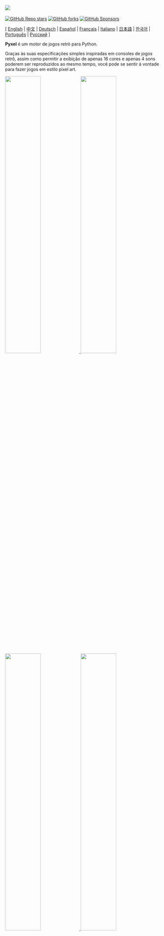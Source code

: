 # <img src="images/pyxel_logo_152x64.png">

[![GitHub Repo stars](https://img.shields.io/github/stars/kitao/pyxel?style=social)](https://github.com/kitao/pyxel)
[![GitHub forks](https://img.shields.io/github/forks/kitao/pyxel?style=social)](https://github.com/kitao/pyxel)
[![GitHub Sponsors](https://img.shields.io/github/sponsors/kitao?label=Sponsor%20me&logo=github%20sponsors&style=social)](https://github.com/sponsors/kitao)

[ [English](../README.md) | [中文](README.cn.md) | [Deutsch](README.de.md) | [Español](README.es.md) | [Français](README.fr.md) | [Italiano](README.it.md) | [日本語](README.ja.md) | [한국어](README.ko.md) | [Português](README.pt.md) | [Русский](README.ru.md) ]

**Pyxel** é um motor de jogos retrô para Python.

Graças às suas especificações simples inspiradas em consoles de jogos retrô, assim como permitir a exibição de apenas 16 cores e apenas 4 sons poderem ser reproduzidos ao mesmo tempo, você pode se sentir à vontade para fazer jogos em estilo pixel art.

<a href="../pyxel/examples/01_hello_pyxel.py" target="_blank">
<img src="images/01_hello_pyxel.gif" width="48%">
</a>

<a href="../pyxel/examples/02_jump_game.py" target="_blank">
<img src="images/02_jump_game.gif" width="48%">
</a>

<a href="../pyxel/examples/03_draw_api.py" target="_blank">
<img src="images/03_draw_api.gif" width="48%">
</a>

<a href="../pyxel/examples/04_sound_api.py" target="_blank">
<img src="images/04_sound_api.gif" width="48%">
</a>

<a href="images/image_tilemap_editor.gif" target="_blank">
<img src="images/image_tilemap_editor.gif" width="48%">
</a>

<a href="images/sound_music_editor.gif" target="_blank">
<img src="images/sound_music_editor.gif" width="48%">
</a>

As especificações do Pyxel fazem referência aos incríveis [PICO-8](https://www.lexaloffle.com/pico-8.php) e [TIC-80](https://tic.computer/).

Pyxel é open source e livre para utilização. Vamos começar fazendo um jogo retrô com Pyxel!

## Especificações

- Roda em Windows, Mac e Linux
- Programação com Python
- Paleta de 16 cores
- 3 bancos de imagens de tamanho 256x256
- 8 tilemaps de tamanho 256x256
- 4 canais com 64 sons definíveis
- 8 músicas que podem combinar sons arbitrários
- Entradas de teclado, mouse e joystick
- Editor de imagem e som

### Paleta de cores

<img src="images/05_color_palette.png">

<img src="images/pyxel_palette.png">

## Como instalar

Existem dois tipos de Pyxel, uma versão empacotada e uma versão independente.

### Instalando a versão empacotada

A versão empacotada do Pyxel usa o Pyxel como um módulo de extensão do Python.

Recomendado para as pessoas que estejam familiarizadas com o gerenciamento de pacotes Python usando o comando `pip` ou que queiram desenvolver aplicações Python completas.

**Windows**

Após instalar o [Python3](https://www.python.org/) (versão 3.7 ou superior), execute o seguinte comando:

```sh
pip install pyxel
```

**Mac**

Após instalar o [Python3](https://www.python.org/) (versão 3.7 ou superior), execute o seguinte comando:

```sh
pip3 install pyxel
```

**Linux**

Após instalar o pacote SDL2 (`libsdl2-dev` no Ubuntu), [Python3](https://www.python.org/) (versão 3.7 ou superior), e `python3-pip`, execute o seguinte comando:

```sh
sudo pip3 install pyxel
```

Se o comando acima não funcionou, tente a compilação manual seguindo os próximos passos após instalar o `cmake` e o `rust`:

```sh
git clone https://github.com/kitao/pyxel.git
cd pyxel
make clean all
sudo pip3 install .
```

### Instalando a versão independente

A versão independente do Pyxel usa o Pyxel como uma ferramenta independente que não depende do Python.

Recomendado para as pessoas que queiram começar a programar sem se preocupar com as configurações do Python, ou que queiram jogar jogos Pyxel imediatamente.

**Windows**

Baixe e execute a versão mais recente do instalador Windows (`pyxel-[version]-windows-setup.exe`) da [Página de download](https://github.com/kitao/pyxel/releases).

**Mac**

Após instalar o [Homebrew](https://brew.sh/), execute o seguinte comando:

```sh
brew tap kitao/pyxel
brew install pyxel
```

**Linux**

Após instalar o pacote SDL2 (`libsdl2-dev` no Ubuntu) e instalar o [Homebrew](https://brew.sh/), execute os seguintes comandos:

```sh
brew tap kitao/pyxel
brew install pyxel
```

Se os passos acima não funcionarem, tente a compilação manual da versão empacotada.

### Testando os exemplos Pyxel

Após instalar o Pyxel, os exemplos serão copiados para o diretório atual com o seguinte comando:

```sh
pyxel copy_examples
```

Os exemplos copiados são os seguintes:

- [01_hello_pyxel.py](../pyxel/examples/01_hello_pyxel.py) - Aplicação simples
- [02_jump_game.py](../pyxel/examples/02_jump_game.py) - Jogo de pulo com o arquivo de recursos do Pyxel
- [03_draw_api.py](../pyxel/examples/03_draw_api.py) - Demonstração das APIs de desenho
- [04_sound_api.py](../pyxel/examples/04_sound_api.py) - Demonstração das APIs de som
- [05_color_palette.py](../pyxel/examples/05_color_palette.py) - Lista da paleta de cores
- [06_click_game.py](../pyxel/examples/06_click_game.py) - Jogo de clique com mouse
- [07_snake.py](../pyxel/examples/07_snake.py) - Jogo Snake com BGM
- [08_triangle_api.py](../pyxel/examples/08_triangle_api.py) - Demonstração da API de desenho de triângulos
- [09_shooter.py](../pyxel/examples/09_shooter.py) - Jogo de tiro com transição de tela
- [10_platformer.py](../pyxel/examples/10_platformer.py) - Jogo side-scrolling de plataforma com mapa
- [11_offscreen.py](../pyxel/examples/11_offscreen.py) - Offscreen rendering with Image class

Os exemplos podem ser executados com os seguintes comandos:

```sh
cd pyxel_examples
pyxel run 01_hello_pyxel.py
```

## Como usar

### Criando uma aplicação Pyxel

Após importar o módulo Pyxel em seu script Python, especifique o tamanho da janela com a função `init`, em seguida inicialize a aplicação Pyxel com a função `run`.

```python
import pyxel

pyxel.init(160, 120)

def update():
    if pyxel.btnp(pyxel.KEY_Q):
        pyxel.quit()

def draw():
    pyxel.cls(0)
    pyxel.rect(10, 10, 20, 20, 11)

pyxel.run(update, draw)
```

Os argumentos da função `run` são as funções `update`, para atualizar cada frame, e `draw` para desenhar a tela quando for necessário.

Em uma aplicação real, é recomendado colocar código pyxel em uma classe, como feito abaixo:

```python
import pyxel

class App:
    def __init__(self):
        pyxel.init(160, 120)
        self.x = 0
        pyxel.run(self.update, self.draw)

    def update(self):
        self.x = (self.x + 1) % pyxel.width

    def draw(self):
        pyxel.cls(0)
        pyxel.rect(self.x, 0, 8, 8, 9)

App()
```

Também é possível escrever um código simples usando a função `show` e a função `flip` para desenhar gráficos básicos e animações.

A função `show` mostra a tela e espera até que a tecla `Esc` seja pressionada.

```python
import pyxel

pyxel.init(120, 120)
pyxel.cls(1)
pyxel.circb(60, 60, 40, 7)
pyxel.show()
```

A função `flip` atualiza a tela uma vez.

```python
import pyxel

pyxel.init(120, 80)

while True:
    pyxel.cls(3)
    pyxel.rectb(pyxel.frame_count % 160 - 40, 20, 40, 40, 7)
    pyxel.flip()
```

### Executando uma aplicação Pyxel

O script Python criado pode ser executado com o seguinte comando:

```sh
pyxel run PYTHON_SCRIPT_FILE
```

Para a versão empacotada, ele também pode ser executado como um script Python comum:

```sh
cd pyxel_examples
python3 PYTHON_SCRIPT_FILE
```

(No Windows, use `python` ao invés de `python3`)

### Controles Especiais

Os seguintes controles especiais podem ser executados quando uma aplicação Pyxel estiver sendo executada:

- `Esc`<br>
Encerra a aplicação
- `Alt(Option)+1`<br>
Salva uma captura de tela para a área de trabalho
- `Alt(Option)+2`<br>
Reinicia o momento inicial do vídeo de captura de tela.
- `Alt(Option)+3`<br>
Salva um vídeo de captura de tela na área de trabalho (até 10 segundos)
- `Alt(Option)+0`<br>
Ativa/desativa o monitor de performance (fps, tempo de update e tempo de draw)
- `Alt(Option)+Enter`<br>
Ativa/desativa tela cheia

### Como criar um Recurso

O Editor Pyxel pode criar imagens e sons usados em uma aplicação Pyxel.

Ele é inicializado com o seguinte comando:

```sh
pyxel edit [PYXEL_RESOURCE_FILE]
```

Se o arquivo de recursos Pyxel (.pyxres) existir, o arquivo será carregado, e se ele não existir, um novo arquivo com o nome especificado será criado.
Se o arquivo de recursos for omitido, o nome será `my_resource.pyxres`.

Após iniciar o Editor Pyxel, o arquivo pode ser trocado arrastando e soltando outro arquivo de recursos. Se o arquivo for arrastado segurando a tecla ``Ctrl(Cmd)``, somente o recurso (Imagem/Tilemap/Som/Musica) que estiver sendo editado no momento será carregado. Esta operação possibilita a combinar múltiplos arquivos de recursos em um só.

O arquivo recursos criado pode ser carregado através da função `load`.

O Editor Pyxel possuí os seguintes modos de edição.

**Editor de Imagem:**

O modo para editar bancos de imagem.

<img src="images/image_editor.gif">

Arrastando e soltando um arquivo de imagem (png/gif/jpeg) dentro da tela do Editor de Imagens faz com que a imagem possa ser carregada no banco de imagens selecionado no momento.

**Editor de Tilemap:**

O modo para editar tilemaps em que imagens dos bancos de imagens são organizados em um padrão de tiles.

<img src="images/tilemap_editor.gif">

**Editor de Som:**

O modo para editar sons.

<img src="images/sound_editor.gif">

**Editor de Música:**

O modo para editar músicas nas quais os sons são organizados na ordem de execução.

<img src="images/music_editor.gif">

### Outros métodos de criação de recursos

Imagens e tilemaps Pyxel também podem ser criados pelos seguintes métodos:

- Criar uma imagem de uma lista de strings com a função `Image.set` ou com a função `Tilemap.set`
- Carregar um arquivo de imagem (png/gif/jpeg) na paleta Pyxel com a função `Image.load`

Sons Pyxel também podem ser criados com o seguinte método:

- Criar um som de uma strings com a função `Sound.set` ou com a função `Music.set`

Favor consultar a referência da API para o uso dessas funções.

### Como distribuir uma aplicação

O Pyxel suporta um formato de arquivo de distribuição dedicado (arquivo de aplicação Pyxel) que é multiplataforma.

Crie um arquivo de aplicação Pyxel (.pyxapp) com o seguinte comando:

```sh
pyxel package APP_ROOT_DIR STARTUP_SCRIPT_FILE
```

Se a aplicação precisa incluir recursos ou módulos adicionais, coloque eles na pasta da aplicação.

O arquivo de aplicação pode ser executado com o seguinte comando:

```sh
pyxel play PYXEL_APP_FILE
```

## Referência da API

### Sistema

- `width`, `height`<br>
A largura e a altura da tela

- `frame_count`<br>
O número dos quadros decorridos

- `init(width, height, [title], [fps], [quit_key], [capture_scale], [capture_sec])`<br>
Inicializa a aplicação Pyxel com tamanho de tela (`width`, `height`). As seguintes opções podem ser especificadas: o título da janela com `title`, a taxa de quadros com `fps`, a tecla para fechar a aplicação com `quit_key`, a escala da captura de tela com `capture_scale`, o tempo máximo de gravação do vídeo da captura de tela `capture_sec`.<br>
Ex. `pyxel.init(160, 120, title="My Pyxel App", fps=60, quit_key=pyxel.KEY_NONE, capture_scale=3, capture_sec=0)`

- `run(update, draw)`<br>
Roda a aplicação Pyxel e chama a função `update` para atualizar os quadros e a função `draw` para desenhá-los.

- `show()`<br>
Mostra a tela e espera até a tecla `Esc` ser pressionada. (Não utilizar em aplicações normais)

- `flip()`<br>
Atualiza a tela uma vez. (Não utilizar em aplicações normais)

- `quit()`<br>
Feche a aplicação Pyxel.

### Recurso

- `load(filename, [image], [tilemap], [sound], [music])`<br>
Carrega o arquivo de recursos (.pyxres). Se ``False`` for especificado para o tipo de recurso (``image/tilemap/sound/music``), o recurso não será carregado.

### Entrada
- `mouse_x`, `mouse_y`<br>
A posição atual do cursor do mouse

- `mouse_wheel`<br>
O valor atual da roda de rolagem do mouse

- `btn(key)`<br>
Retorna `True` se `key` é pressionada, caso contrário retorna `False` ([lista de definições de teclas](../pyxel/__init__.pyi))

- `btnp(key, [hold], [period])`<br>
Retorna `True` se `key` for pressionada naquele quadro, caso contrário retorna `False`. Quando `hold` e `period` são especificados, `True` será retornado durante o intervalo de quadros `period`, no qual `key` estiver pressionada por mais que `hold` quadros

- `btnr(key)`<br>
Retorna `True` se `key` for solta naquele quadro, caso contrário retorna `False`

- `mouse(visible)`<br>
Se `visible` for `True`, mostra o cursor do mouse. Se for `False`, esconde. Mesmo se o cursor do mouse não for visível, sua posição é atualizada.

### Gráficos

- `colors`<br>
Lista da paleta de cores da tela. A cor da tela é especificada por um valor numérico de 24 bits. Use `colors.from_list` e `colors.to_list` para atribuir e pegar listas do Python.<br>
Ex. `org_colors = pyxel.colors.to_list(); pyxel.colors[15] = 0x112233; pyxel.colors.from_list(org_colors)`

- `image(img)`<br>
Opera o banco de imagens `img` (0-2). (veja a classe de Imagem)<br>
Ex. `pyxel.image(0).load(0, 0, "title.png")`

- `tilemap(tm)`<br>
Opera o tilemap `tm`(0-7) (ver a classe de Tilemap)

- `clip(x, y, w, h)`<br>
Define a área de desenho da tela de (`x`, `y`) para a largura `w` e altura `h`. Redefina a área de desenho para tela cheia com `clip()`

- `camera(x, y)`<br>
Altera as coordenadas do canto superior esquerdo da tela para (`x`, `y`). Redefina as coordenadas do canto superior esquerdo para (`0`, `0`) com `camera()`.

- `pal(col1, col2)`<br>
Substitui a cor `col1` com `col2` ao desenhar. Use `pal()` para voltar para a paleta inicial

- `cls(col)`<br>
Limpar a tela com a cor `col`

- `pget(x, y)`<br>
Captura a cor de um pixel em (`x`, `y`)

- `pset(x, y, col)`<br>
Desenha um pixel de cor `col` em (`x`, `y`)

- `line(x1, y1, x2, y2, col)`<br>
Desenha uma linha da cor `col` de (`x1`, `y1`) até (`x2`, `y2`)

- `rect(x, y, w, h, col)`<br>
Desenha um retângulo de largura `w`, altura `h` e cor `col` a partir de (`x`, `y`)

- `rectb(x, y, w, h, col)`<br>
Desenha o contorno de um retângulo de largura `w`, altura `h` e cor `col` a partir de (`x`, `y`)

- `circ(x, y, r, col)`<br>
Desenha um círculo de raio `r` e cor `col` em (`x`, `y`)

- `circb(x, y, r, col)`<br>
Desenha o contorno de um círculo de raio `r` e cor `col` em (`x`, `y`)

- `tri(x1, y1, x2, y2, x3, y3, col)`<br>
Desenha um triangulo com os vértices (`x1`, `y1`), (`x2`, `y2`), (`x3`, `y3`) e cor `col`

- `trib(x1, y1, x2, y2, x3, y3, col)`<br>
Desenha o contorno de um triangulo com os vértices (`x1`, `y1`), (`x2`, `y2`), (`x3`, `y3`) e cor `col`

- `blt(x, y, img, u, v, w, h, [colkey])`<br>
Copia a região de tamanho (`w`, `h`) de (`u`, `v`) do banco de imagens `img` (0-2) para (`x`, `y`). Se um valor negativo for definido para `w` e/ou `h`, será invertido horizontalmente e/ou verticalmente. Se `colkey` for especificada, será tratado como cor transparente

<img src="images/blt_figure.png">

- `bltm(x, y, tm, u, v, w, h, [colkey])`<br>
Copia a região de tamanho (`w`, `h`) de (`u`, `v`) do tilemap `tm` (0-7) para (`x`, `y`). Se um valor negativo for definido para `w` e/ou `h`, será invertido horizontalmente e/ou verticalmente. Se `colkey` for especificada, será tratado como cor transparente. O tamanho de um tile é de 8x8 pixels e é armazenado em um tilemap como uma tupla de `(tile_x, tile_y)`.

<img src="images/bltm_figure.png">

- `text(x, y, s, col)`<br>
Desenha uma string `s` de cor `col` em (`x`, `y`)

### Áudio

- `sound(snd)`<br>
Opera o som `snd`(0-63). (ver a classe de Som)<br>
Ex. `pyxel.sound(0).speed = 60`

- `music(msc)`<br>
Opera a música `msc` (0-7) (ver a classe de Musica)

- `play_pos(ch)`<br>
Obtém a posição do canal `ch` (0-3) da reprodução de som como uma tupla de `(sound no, note no)`. Retorna `None` quando a reprodução para.

- `play(ch, snd, loop=False)`<br>
Reproduz o som `snd` (0-63) no canal `ch` (0-3). Se `snd` é uma lista, os sons serão reproduzidos em ordem. Se `True` for especificado para `loop`, a reprodução será feita em laço.

- `playm(msc, loop=False)`<br>
Reproduz a música `msc` (0-7). Se `True` for especificado para `loop`, a reprodução será feita em laço.

- `stop([ch])`<br>
Para a reprodução do canal `ch` (0-3). `stop()` para parar a reprodução de todos os canais.

### Classe de Imagem

- `width`, `height`<br>
Largura e altura da imagem

- `set(x, y, data)`<br>
Define a imagem em (`x`, `y`) por uma lista de strings.<br>
Ex. `pyxel.image(0).set(10, 10, ["0123", "4567", "89ab", "cdef"])`

- `load(x, y, filename)`<br>
Carrega um arquivo de imagem (png/gif/jpeg) em (`x`, `y`).

- `pget(x, y)`<br>
Pega a cor do pixel em (`x`, `y`).

- `pset(x, y, col)`<br>
Desenha um pixel de cor `col` em (`x`, `y`).

### Classe de Tilemap

- `width`, `height`<br>
A largura e a altura do tilemap

- `refimg`<br>
O banco de imagem (0-2) referenciado pelo tilemap

- `set(x, y, data)`<br>
Define o tilemap em (`x`, `y`) por uma lista de strings.<br>
Ex. `pyxel.tilemap(0).set(0, 0, ["000102", "202122", "a0a1a2", "b0b1b2"])`

- `pget(x, y)`<br>
Pega o tile em (`x`, `y`). Um tile é uma tupla de `(tile_x, tile_y)`.

- `pset(x, y, tile)`<br>
Desenha um `tile` em (`x`, `y`). Um tile é uma tupla de `(tile_x, tile_y)`.

### Classe de Som

- `notes`<br>
Lista de notas (0-127). Quanto maior o número, mais agudo, e ao chegar em 33 ele se torna 'A2'(440Hz). O resto é -1.

- `tones`<br>
Lista de tons (0:Triangular / 1:Quadrada / 2:Pulso / 3:Ruído)

- `volumes`<br>
Lista de volumes (0-7)

- `effects`<br>
Lista de efeitos (0:Nenhum / 1:Slide / 2:Vibrato / 3:FadeOut)

- `speed`<br>
Velocidade de reprodução. 1 é a velocidade maior, e quanto maior o número, mais lenta ela é. No valor 120, o tempo de uma nota se torna 1 segundo.

- `set(notes, tones, volumes, effects, speed)`<br>
Define as notas, tons, volumes e efeitos com uma string. Se os tons, volumes e efeitos são mais curtos que as notas, elas se repetirão do começo.

- `set_notes(notes)`<br>
Define as notas com uma string 'CDEFGAB'+'#-'+'0123' ou 'R'. É insensível à maiúsculas ou minúsculas e espaços em branco são ignorados.<br>
Ex. `pyxel.sound(0).set_note("G2B-2D3R RF3F3F3")`

- `set_tones(tones)`<br>
Define os tons com uma string composta por 'TSPN'. É insensível à maiúsculas ou minúsculas e espaços em branco são ignorados.<br>
Ex. `pyxel.sound(0).set_tone("TTSS PPPN")`

- `set_volumes(volumes)`<br>
Define os volumes com uma string composta por '01234567'. É insensível à maiúsculas ou minúsculas e espaços em branco são ignorados.<br>
Ex. `pyxel.sound(0).set_volume("7777 7531")`

- `set_effects(effects)`<br>
Define os efeitos com uma string composta por 'NSVF'. É insensível à maiúsculas ou minúsculas e espaços em branco são ignorados.<br>
Ex. `pyxel.sound(0).set_effect("NFNF NVVS")`

### Classe de Musica

- `sequences`<br>
Lista bidimensional de sons (0-63) listados pelo número de canais

- `set(seq0, seq1, seq2, seq3)`<br>
Define as listas de sons (0-63) para todos os canais. Se uma lista vazia for especificada, aquele canal não será utilizado para reprodução de sons.<br>
Ex. `pyxel.music(0).set([0, 1], [2, 3], [4], [])`

### APIs Avançadas

Pyxel possui "APIs avançadas" que não são mencionadas nesse manual de referência pois elas podem "confundir usuários" ou "precisam de conhecimento especializado para usar".

Se você está familiarizado com suas habilidades, tente criar projetos incríveis utilizando [isto](../pyxel/__init__.pyi) como pista!

## Como Contribuir

### Relatando Problemas

Utilize o [Issue Tracker](https://github.com/kitao/pyxel/issues) para relatar bugs e sugerir funcionalidades/melhorias. Antes de relatar uma issue, tenha certeza que não exista uma issue similar aberta.

### Teste Manual

Qualquer um testando o código manualmente e relatando bugs ou sugestões de melhorias no [Issue Tracker](https://github.com/kitao/pyxel/issues) são muito bem vindos!

### Submetendo uma Pull Request

Patches/correções serão aceitas na forma de pull requests (PRs). Tenha certeza de que o que o pull request tenta resolver esteja em aberto no issue tracker.

Será considerado que todo pull request tenha concordado a ser publicado sob a [licença MIT](../LICENSE).

## Outras informações

- [Q&A](https://github.com/kitao/pyxel/wiki/Pyxel-Q&A)
- [User Examples](https://github.com/kitao/pyxel/wiki/Pyxel-User-Examples)
- [Discord Server (English)](https://discord.gg/FC7kUZJ)
- [Discord Server (Japanese - 日本語版)](https://discord.gg/qHA5BCS)

## Licença

Pyxel está sob a [licença MIT](../LICENSE). Ele pode ser reutilizado em software proprietário, contanto que todas as cópias do software ou sua porções substanciais incluam uma cópia dos termos da licença MIT e um aviso de direitos autorais.

# Recrutando Patrocinadores

Pyxel está procurando patrocinadores nos patrocinadores do GitHub. Considere patrocinar o Pyxel para manutenção contínua e acréscimos de recursos. Os patrocinadores podem consultar sobre o Pyxel como um benefício. Por favor, veja [aqui](https://github.com/sponsors/kitao) para detalhes.
